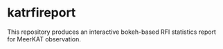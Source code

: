 # katrfireport

This repository produces an interactive bokeh-based RFI statistics report for MeerKAT observation. 


